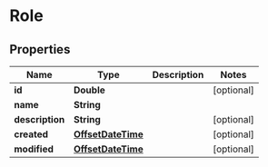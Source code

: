 
# Role

## Properties
Name | Type | Description | Notes
------------ | ------------- | ------------- | -------------
**id** | **Double** |  |  [optional]
**name** | **String** |  | 
**description** | **String** |  |  [optional]
**created** | [**OffsetDateTime**](OffsetDateTime.md) |  |  [optional]
**modified** | [**OffsetDateTime**](OffsetDateTime.md) |  |  [optional]



